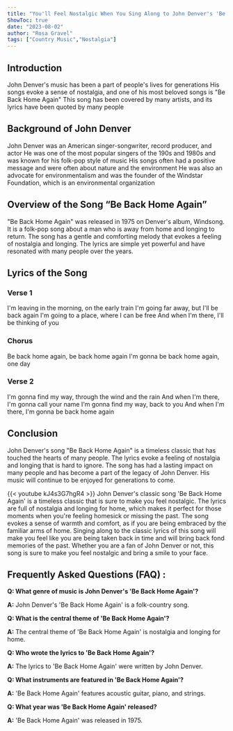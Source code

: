 ```yaml
---
title: "You'll Feel Nostalgic When You Sing Along to John Denver's 'Be Back Home Again' Lyrics!"
ShowToc: true 
date: "2023-08-02"
author: "Rosa Gravel" 
tags: ["Country Music","Nostalgia"]
---
```

## Introduction 
John Denver's music has been a part of people's lives for generations His songs evoke a sense of nostalgia, and one of his most beloved songs is "Be Back Home Again" This song has been covered by many artists, and its lyrics have been quoted by many people 

## Background of John Denver
John Denver was an American singer-songwriter, record producer, and actor He was one of the most popular singers of the 190s and 1980s and was known for his folk-pop style of music His songs often had a positive message and were often about nature and the environment He was also an advocate for environmentalism and was the founder of the Windstar Foundation, which is an environmental organization 

## Overview of the Song “Be Back Home Again”
"Be Back Home Again" was released in 1975 on Denver's album, Windsong. It is a folk-pop song about a man who is away from home and longing to return. The song has a gentle and comforting melody that evokes a feeling of nostalgia and longing. The lyrics are simple yet powerful and have resonated with many people over the years. 

## Lyrics of the Song 
### Verse 1 
I'm leaving in the morning, on the early train
I'm going far away, but I'll be back again
I'm going to a place, where I can be free
And when I'm there, I'll be thinking of you

### Chorus 
Be back home again, be back home again
I'm gonna be back home again, one day

### Verse 2 
I'm gonna find my way, through the wind and the rain
And when I'm there, I'm gonna call your name
I'm gonna find my way, back to you
And when I'm there, I'm gonna be back home again

## Conclusion 
John Denver's song "Be Back Home Again" is a timeless classic that has touched the hearts of many people. The lyrics evoke a feeling of nostalgia and longing that is hard to ignore. The song has had a lasting impact on many people and has become a part of the legacy of John Denver. His music will continue to be enjoyed for generations to come.

{{< youtube kJ4s3G7hgR4 >}} 
John Denver's classic song 'Be Back Home Again' is a timeless classic that is sure to make you feel nostalgic. The lyrics are full of nostalgia and longing for home, which makes it perfect for those moments when you're feeling homesick or missing the past. The song evokes a sense of warmth and comfort, as if you are being embraced by the familiar arms of home. Singing along to the classic lyrics of this song will make you feel like you are being taken back in time and will bring back fond memories of the past. Whether you are a fan of John Denver or not, this song is sure to make you feel nostalgic and bring a smile to your face.

## Frequently Asked Questions (FAQ) :
**Q: What genre of music is John Denver's 'Be Back Home Again'?**

**A:** John Denver's 'Be Back Home Again' is a folk-country song.

**Q: What is the central theme of 'Be Back Home Again'?**

**A:** The central theme of 'Be Back Home Again' is nostalgia and longing for home.

**Q: Who wrote the lyrics to 'Be Back Home Again'?**

**A:** The lyrics to 'Be Back Home Again' were written by John Denver.

**Q: What instruments are featured in 'Be Back Home Again'?**

**A:** 'Be Back Home Again' features acoustic guitar, piano, and strings.

**Q: What year was 'Be Back Home Again' released?**

**A:** 'Be Back Home Again' was released in 1975.



